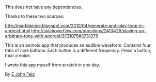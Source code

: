 This does not have any dependencies.

Thanks to these two sources:

http://marblemice.blogspot.com/2010/04/generate-and-play-tone-in-android.html
http://stackoverflow.com/questions/2413426/playing-an-arbitrary-tone-with-android/3731075#3731075

This is an android app that produces an audible waveform. Contains four tabs of nine buttons. Each button is a different frequency. Press a button, hear a noise.

I wrote this app myself from scratch in one day.

By <a href="plus.google.com/u/0/110693175237378228684?rel=author">E John Feig</a>
